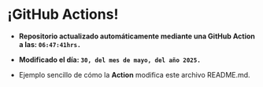 # ¡GitHub Actions!
* **Repositorio actualizado automáticamente mediante una GitHub Action a las: `06:47:41hrs.`**
* **Modificado el día: `30, del mes de mayo, del año 2025.`**

* Ejemplo sencillo de cómo la **Action** modifica este archivo README.md.
